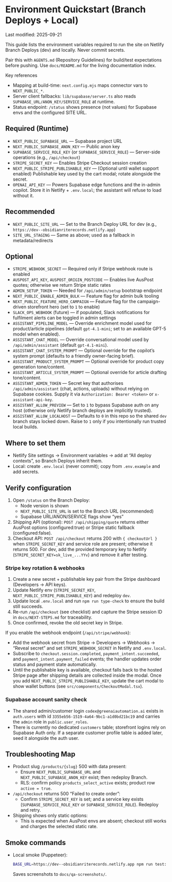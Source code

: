 # Environment Quickstart (Branch Deploys + Local)

Last modified: 2025-09-21

This guide lists the environment variables required to run the site on Netlify Branch Deploys (dev) and locally. Never commit secrets.

Pair this with `AGENTS.md` (Repository Guidelines) for build/test expectations before pushing. Use `docs/README.md` for the living documentation index.

Key references
- Mapping at build-time: `next.config.mjs` maps connector vars to `NEXT_PUBLIC_*`.
- Server client fallbacks: `lib/supabase/server.ts` also reads `SUPABASE_URL/ANON_KEY/SERVICE_ROLE` at runtime.
- Status endpoint: `/status` shows presence (not values) for Supabase envs and the configured SITE URL.

## Required (Runtime)
- `NEXT_PUBLIC_SUPABASE_URL` — Supabase project URL
- `NEXT_PUBLIC_SUPABASE_ANON_KEY` — Public anon key
- `SUPABASE_SERVICE_ROLE_KEY` (or `SUPABASE_SERVICE_ROLE`) — Server-side operations (e.g., `/api/checkout`)
- `STRIPE_SECRET_KEY` — Enables Stripe Checkout session creation
- `NEXT_PUBLIC_STRIPE_PUBLISHABLE_KEY` — (Optional until wallet support enabled) Publishable key used by the cart modal; rotate alongside the secret.
- `OPENAI_API_KEY` — Powers Supabase edge functions and the in-admin copilot. Store it in Netlify + `.env.local`; the assistant will refuse to load without it.

## Recommended
- `NEXT_PUBLIC_SITE_URL` — Set to the Branch Deploy URL for dev (e.g., `https://dev--obsidianriterecords.netlify.app`)
- `SITE_URL_STAGING` — Same as above; used as a fallback in metadata/redirects

## Optional
- `STRIPE_WEBHOOK_SECRET` — Required only if Stripe webhook route is enabled
- `AUSPOST_API_KEY`, `AUSPOST_ORIGIN_POSTCODE` — Enables live AusPost quotes; otherwise we return Stripe static rates
- `ADMIN_SETUP_TOKEN` — Needed for `/api/admin/setup` bootstrap endpoint
- `NEXT_PUBLIC_ENABLE_ADMIN_BULK` — Feature flag for admin bulk tooling
- `NEXT_PUBLIC_FEATURE_HERO_CAMPAIGN` — Feature flag for the campaign-driven storefront hero (set to `1` to enable)
- `SLACK_OPS_WEBHOOK` (future) — if populated, Slack notifications for fulfilment alerts can be toggled in admin settings
- `ASSISTANT_PIPELINE_MODEL` — Override enrichment model used for product/article pipelines (default `gpt-4.1-mini`; set to an available GPT-5 model when enabled).
- `ASSISTANT_CHAT_MODEL` — Override conversational model used by `/api/admin/assistant` (default `gpt-4.1-mini`).
- `ASSISTANT_CHAT_SYSTEM_PROMPT` — Optional override for the copilot’s system prompt (defaults to a friendly owner-facing brief).
- `ASSISTANT_PRODUCT_SYSTEM_PROMPT` — Optional override for product copy generation tone/content.
- `ASSISTANT_ARTICLE_SYSTEM_PROMPT` — Optional override for article drafting tone/content.
- `ASSISTANT_ADMIN_TOKEN` — Secret key that authorises `/api/admin/assistant` (chat, actions, uploads) without relying on Supabase cookies. Supply it via `Authorization: Bearer <token>` or `x-assistant-api-key`.
- `ASSISTANT_ALLOW_PREVIEW` — Set to `1` to bypass Supabase auth on any host (otherwise only Netlify branch deploys are implicitly trusted).
- `ASSISTANT_ALLOW_LOCALHOST` — Defaults to `0` in this repo so the shared `dev` branch stays locked down. Raise to `1` only if you intentionally run trusted local builds.

## Where to set them
- Netlify Site settings → Environment variables → add at “All deploy contexts”, so Branch Deploys inherit them.
- Local: create `.env.local` (never commit); copy from `.env.example` and add secrets.

## Verify configuration
1) Open `/status` on the Branch Deploy:
   - Node version is shown
   - `NEXT_PUBLIC_SITE_URL` is set to the Branch URL (recommended)
   - Supabase URL/ANON/SERVICE flags show “yes”
2) Shipping API (optional): `POST /api/shipping/quote` returns either AusPost options (configured:true) or Stripe static fallback (configured:false).
3) Checkout API: `POST /api/checkout` returns 200 with `{ checkoutUrl }` when `STRIPE_SECRET_KEY` and service role are present; otherwise it returns 500. For dev, add the provided temporary key to Netlify (`STRIPE_SECRET_KEY=sk_live_...YYv`) and remove it after testing.

### Stripe key rotation & webhooks
1. Create a new secret + publishable key pair from the Stripe dashboard (Developers → API keys).
2. Update Netlify env (`STRIPE_SECRET_KEY`, `NEXT_PUBLIC_STRIPE_PUBLISHABLE_KEY`) and redeploy `dev`.
3. Update local `.env.local` and run `npm run type-check` to ensure the build still succeeds.
4. Re-run `/api/checkout` (see checklist) and capture the Stripe session ID in `docs/NEXT-STEPS.md` for traceability.
5. Once confirmed, revoke the old secret key in Stripe.

If you enable the webhook endpoint (`/api/stripe/webhook`):
- Add the webhook secret from Stripe → Developers → Webhooks → “Reveal secret” and set `STRIPE_WEBHOOK_SECRET` in Netlify and `.env.local`.
- Subscribe to `checkout.session.completed`, `payment_intent.succeeded`, and `payment_intent.payment_failed` events; the handler updates order status and payment state automatically.
- Until the publishable key is available, checkout falls back to the hosted Stripe page after shipping details are collected inside the modal. Once you add `NEXT_PUBLIC_STRIPE_PUBLISHABLE_KEY`, update the cart modal to show wallet buttons (see `src/components/CheckoutModal.tsx`).

### Supabase account sanity check
- The shared admin/customer login `codex@greenaiautomation.ai` exists in `auth.users` with id `3355eb56-1519-4a64-9bc1-a1d0bd21bc19` and carries the `admin` role in `public.user_roles`.
- There is currently no dedicated `customers` table; storefront logins rely on Supabase Auth only. If a separate customer profile table is added later, seed it alongside the auth user.

## Troubleshooting Map
- Product slug `/products/{slug}` 500 with data present:
  - Ensure `NEXT_PUBLIC_SUPABASE_URL` and `NEXT_PUBLIC_SUPABASE_ANON_KEY` exist; then redeploy Branch.
  - RLS: confirm policy `products_select_active` exists; product row `active = true`.
- `/api/checkout` returns 500 “Failed to create order”:
  - Confirm `STRIPE_SECRET_KEY` is set; and a service key exists (`SUPABASE_SERVICE_ROLE_KEY` or `SUPABASE_SERVICE_ROLE`). Redeploy and retry.
- Shipping shows only static options:
  - This is expected when AusPost envs are absent; checkout still works and charges the selected static rate.

## Smoke commands
- Local smoke (Puppeteer):
  ```bash
  BASE_URL=https://dev--obsidianriterecords.netlify.app npm run test:puppeteer
  ```
  Saves screenshots to `docs/qa-screenshots/`.
